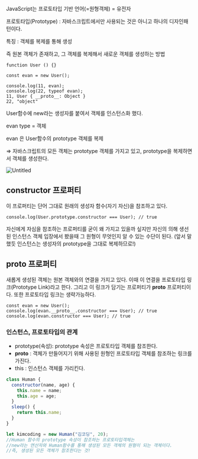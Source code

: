 JavaScript는 프로토타입 기반 언어(=원형객체) = 유전자

프로토타입(Prototype) : 자바스크립트에서만 사용되는 것은 아니고 하나의 디자인패턴이다.

특징 : 객체를 복제를 통해 생성

즉 원본 객체가 존재하고, 그 객체를 복제해서 새로운 객체를 생성하는 방법

```tsx
function User () {}

const evan = new User();

console.log(11, evan);
console.log(22, typeof evan);
11, User { __proto__: Object }
22, "object"
```

User함수에 new라는 생성자를 붙여서 객체를 인스턴스화 했다.

evan type = 객체

evan 은 User함수의 prototype 객체를 복제

⇒ 자바스크립트의 모든 객체는 prototype 객체를 가지고 있고, prototype을 복제하면서 객체를 생성한다.

![Untitled](https://s3-us-west-2.amazonaws.com/secure.notion-static.com/557ee123-03e2-411c-ad49-31b1cf68fb65/Untitled.png)

## constructor 프로퍼티

이 프로퍼티는 단어 그대로 원래의 생성자 함수(자기 자신)을 참조하고 있다.

```
console.log(User.prototype.constructor === User); // true
```

자신에게 자심을 참조하는 프로퍼티를 굳이 왜 가지고 있을까 싶지만 자신의 의해 생선된 인스턴스 객체 입장에서 봤을때 그 원형이 무엇인지 알 수 있는 수단이 된다. (앞서 말했듯 인스턴스는 생성자의 prototype을 그대로 복제하므로!)

## **proto** 프로퍼티

새롭게 생성된 객체는 원본 객체와의 연결을 가지고 있다. 이때 이 연결을 프로토타입 링크(Prototype Link)라고 한다. 그리고 이 링크가 담기는 프로퍼티가 **proto** 프로퍼티이다. 또한 프로토타입 링크는 생략가능하다.

```
const evan = new User();
console.log(evan.__proto__.constructor === User); // true
console.log(evan.constructor === User); // true
```

### 인스턴스, 프로토타입의 관계

- prototype(속성): prototype 속성은 프로토타입 객체를 참조한다.
- **proto** : 객체가 만들어지기 위해 사용된 원형인 프로토타입 객체를 참조하는 링크를 가진다.
- this : 인스턴스 객체를 가리킨다.

```jsx
class Human {
  constructor(name, age) {
    this.name = name;
    this.age = age;
  }
  sleep() {
    return this.name;
  }
}

let kimcoding = new Human("김코딩", 20);
//Human 함수의 prototype 속성이 참조하는 프로토타입객체는
//new라는 연산자와 Human함수를 통해 생성된 모든 객체의 원형이 되는 객체이다.
//즉, 생성된 모든 객체가 참조한다는 것!
```
